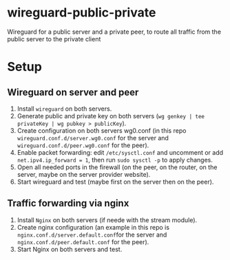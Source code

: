 # wireguard-public-private
Wireguard for a public server and a private peer, to route all traffic from the public server to the private client

# Setup
## Wireguard on server and peer
1. Install `wireguard` on both servers.
2. Generate public and private key on both servers (`wg genkey | tee privateKey | wg pubkey > publicKey`).
3. Create configuration on both servers wg0.conf (in this repo `wireguard.conf.d/server.wg0.conf` for the server and `wireguard.conf.d/peer.wg0.conf` for the peer).
4. Enable packet forwarding: edit `/etc/sysctl.conf` and uncomment or add `net.ipv4.ip_forward = 1`, then run `sudo sysctl -p` to apply changes.
5. Open all needed ports in the firewall (on the peer, on the router, on the server, maybe on the server provider website).
6. Start wireguard and test (maybe first on the server then on the peer).

## Traffic forwarding via nginx
1. Install `Nginx` on both servers (if neede with the stream module).
2. Create nginx configuration (an example in this repo is `nginx.conf.d/server.default.conf`for the server and `nginx.conf.d/peer.default.conf` for the peer).
3. Start Nginx on both servers and test.
